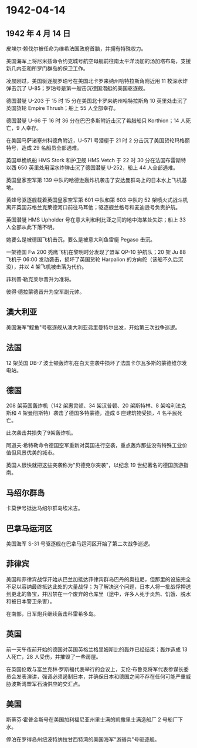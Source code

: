 # 1942-04-14

## 1942 年 4 月 14 日

皮埃尔·赖伐尔被任命为维希法国政府首脑，并拥有特殊权力。

美国海军上将尼米兹命令约克城号航空母舰前往南太平洋汤加的汤加塔布岛，支援新几内亚和所罗门群岛的保卫工作。

凌晨刚过，美国驱逐舰罗珀号在美国北卡罗来纳州哈特拉斯角附近用 11
枚深水炸弹击沉了 U-85；罗珀号是第一艘击沉德国潜艇的美国驱逐舰。

德国潜艇 U-203 于 15 时 15 分在美国北卡罗来纳州哈特拉斯角 10
英里处击沉了英国货轮 Empire Thrush；船上 55 人全部幸存。

德国潜艇 U-66 于 16 时 36 分在巴巴多斯附近击沉了希腊船只 Korthion；14
人死亡，9 人幸存。

在美国马萨诸塞州科德角附近，U-571 号潜艇于 21 时 2
分击沉了美国货轮玛格丽特号，造成 29 名船员全部遇难。

英国单桅帆船 HMS Stork 和护卫舰 HMS Vetch 于 22 时 30
分在法国布雷斯特以西 650 英里处用深水炸弹击沉了德国潜艇 U-252，船上 44
人全部遇难。

英国皇家空军第 139
中队的哈德逊轰炸机袭击了安达曼群岛上的日本水上飞机基地。

黄蜂号驱逐舰载着英国皇家空军第 601 中队和第 603 中队的 52
架喷火式战斗机离开英国苏格兰克莱德河口前往马耳他；驱逐舰兰格号和麦迪逊号负责护航。

英国潜艇 HMS Upholder 号在意大利和利比亚之间的地中海某处失踪；船上 33
人全部从此下落不明。

她要么是被德国飞机击沉，要么是被意大利鱼雷艇 Pegaso 击沉。

一架德国 Fw 200 秃鹰飞机在黎明时分发现了盟军 QP-10 护航队；20 架 Ju 88
飞机于 06:00 发动袭击，损坏了英国货轮 Harpalion
的方向舵（该船不久后沉没），并以 4 架飞机被击落为代价。

菲利普·勒克莱尔晋升为准将。

彼得·德拉蒙德晋升为空军副元帅。

## 澳大利亚

美国海军"鲣鱼"号驱逐舰从澳大利亚弗里曼特尔出发，开始第三次战争巡逻。

## 法国

12 架英国 DB-7
波士顿轰炸机在白天空袭中损坏了法国卡尔瓦多斯的蒙德维尔发电站。

## 德国

208 架英国轰炸机（142 架惠灵顿、34 架汉普顿、20 架斯特林、8
架哈利法克斯和 4 架曼彻斯特）袭击了德国多特蒙德，造成 6 座建筑物受损，4
名平民死亡。

此次袭击共损失了9架轰炸机。

阿道夫·希特勒命令德国空军重新对英国进行空袭，重点轰炸那些没有特殊工业价值但风景优美的城市。

英国人很快就把这些突袭称为"贝德克尔突袭"，以纪念 19
世纪著名的德国旅游指南。

## 马绍尔群岛

卡莫伊号抵达马绍尔群岛埃米吉。

## 巴拿马运河区

美国海军 S-31 号驱逐舰在巴拿马运河区开始了第二次战争巡逻。

## 菲律宾

美国和菲律宾战俘开始从巴兰加抵达菲律宾群岛巴丹的奥拉尼，但那里的设施完全不足以容纳最终抵达此处的大量战俘；为了解决这个问题，日本人将一批战俘押送到更北的鲁宝，并囚禁在一个废弃的仓库里（途中，许多人死于炎热、饥饿、脱水和被日本警卫杀害）。

在南部，日军炮兵继续轰击科雷希多岛。

## 英国

前一天午夜前开始的德国对英国英格兰格里姆斯比的轰炸已经结束；轰炸造成 13
人死亡，28 人受伤，并摧毁了一些房屋。

在英国伦敦与富兰克林·罗斯福代表举行的会议上，艾伦·布鲁克将军代表参谋长委员会发表演讲，强调必须遏制日本，并确保日本和德国之间不存在任何可能严重威胁波斯湾盟军石油供应的交汇点。

## 美国

斯蒂芬·霍普金斯号在美国加利福尼亚州里士满的凯撒里士满造船厂 2
号船厂下水。

停泊在罗得岛州纽波特纳拉甘西特湾的美国海军"游骑兵"号驱逐舰。

